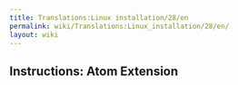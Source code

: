 ```yaml
---
title: Translations:Linux installation/28/en
permalink: wiki/Translations:Linux_installation/28/en/
layout: wiki
---
```


## Instructions: Atom Extension
